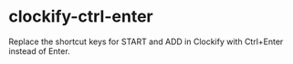 # clockify-ctrl-enter
Replace the shortcut keys for START and ADD in Clockify with Ctrl+Enter instead of Enter.
